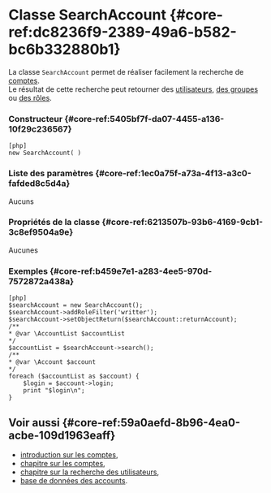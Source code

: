 # Classe SearchAccount {#core-ref:dc8236f9-2389-49a6-b582-bc6b332880b1}

La classe `SearchAccount` permet de réaliser facilement la recherche de 
[comptes][introAccount].  
Le résultat de cette recherche peut retourner des [utilisateurs][user], [des groupes][group] ou
[des rôles][role].

### Constructeur {#core-ref:5405bf7f-da07-4455-a136-10f29c236567}

    [php]
    new SearchAccount( )

### Liste des paramètres {#core-ref:1ec0a75f-a73a-4f13-a3c0-fafded8c5d4a}

Aucuns

### Propriétés de la classe {#core-ref:6213507b-93b6-4169-9cb1-3c8ef9504a9e}

Aucunes

### Exemples {#core-ref:b459e7e1-a283-4ee5-970d-7572872a438a}

    [php]
    $searchAccount = new SearchAccount();
    $searchAccount->addRoleFilter('writter');
    $searchAccount->setObjectReturn($searchAccount::returnAccount);
    /**
    * @var \AccountList $accountList
    */
    $accountList = $searchAccount->search();
    /**
    * @var \Account $account
    */
    foreach ($accountList as $account) {
        $login = $account->login;
        print "$login\n";
    }

## Voir aussi {#core-ref:59a0aefd-8b96-4ea0-acbe-109d1963eaff}

* [introduction sur les comptes][introAccount],
* [chapitre sur les comptes][chapterAccount],
* [chapitre sur la recherche des utilisateurs][advancedUserSearch],
* [base de données des accounts][dataAccount].

<!-- links -->

[introAccount]:     #core-ref:f6d55bb1-7254-480e-9bfa-61f5e532ccad
[user]:             #core-ref:ecd3b9fb-f038-48ed-9eea-04b9bbeabb51
[group]:            #core-ref:e01fc125-52ef-4c48-b4c6-95ddeac23327
[role]:             #core-ref:6017a086-3211-485f-b68a-b93850953065
[chapterAccount]:   #core-ref:2bd98eec-5b03-4af0-b9d6-1bbf78fe9733
[dataAccount]:      #core-ref:6d5684f4-73e8-431c-8b2b-6224a9e6b074
[advancedUserSearch]:   #core-ref:77224212-a4f3-4159-8a8a-c11c6f430f61